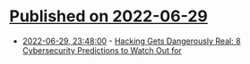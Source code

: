 # [Published on 2022-06-29](index.md)

* [2022-06-29, 23:48:00](https://soylentnews.org/article.pl?sid=22/06/29/0228255&from=rss) - [Hacking Gets Dangerously Real: 8 Cybersecurity Predictions to Watch Out for](https://soylentnews.org/article.pl?sid=22/06/29/0228255&from=rss)
